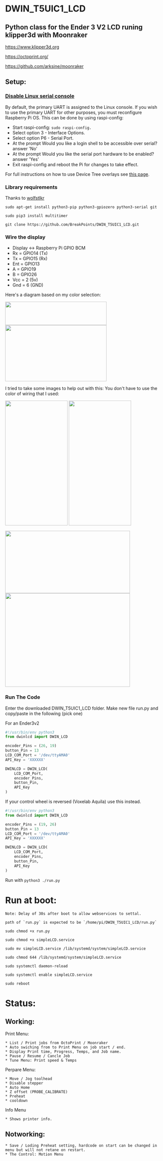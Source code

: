# DWIN_T5UIC1_LCD

## Python class for the Ender 3 V2 LCD runing klipper3d with Moonraker 

https://www.klipper3d.org

https://octoprint.org/

https://github.com/arksine/moonraker


## Setup:

### [Disable Linux serial console](https://www.raspberrypi.org/documentation/configuration/uart.md)
  By default, the primary UART is assigned to the Linux console. If you wish to use the primary UART for other purposes, you must reconfigure Raspberry Pi OS. This can be done by using raspi-config:

  * Start raspi-config: `sudo raspi-config.`
  * Select option 3 - Interface Options.
  * Select option P6 - Serial Port.
  * At the prompt Would you like a login shell to be accessible over serial? answer 'No'
  * At the prompt Would you like the serial port hardware to be enabled? answer 'Yes'
  * Exit raspi-config and reboot the Pi for changes to take effect.
  
  For full instructions on how to use Device Tree overlays see [this page](https://www.raspberrypi.org/documentation/configuration/device-tree.md). 

### Library requirements 

  Thanks to [wolfstlkr](https://www.reddit.com/r/ender3v2/comments/mdtjvk/octoprint_klipper_v2_lcd/gspae7y)

  `sudo apt-get install python3-pip python3-gpiozero python3-serial git`

  `sudo pip3 install multitimer`

  `git clone https://github.com/BreakPoints/DWIN_T5UIC1_LCD.git`


### Wire the display 
  * Display <-> Raspberry Pi GPIO BCM
  * Rx  =   GPIO14  (Tx)
  * Tx  =   GPIO15  (Rx)
  * Ent =   GPIO13
  * A   =   GPIO19
  * B   =   GPIO26
  * Vcc =   2   (5v)
  * Gnd =   6   (GND)

Here's a diagram based on my color selection:

<img src ="images/GPIO.png?raw=true" width="325" height="75">
<img src ="images/panel.png?raw=true" width="325" height="180">

I tried to take some images to help out with this: You don't have to use the color of wiring that I used:

<img src ="images/wire1.png?raw=true" width="200" height="400"> <img src ="images/wire2.png?raw=true" width="200" height="400">

<img src ="images/wire3.png?raw=true" width="400" height="200">

<img src ="images/wire4.png?raw=true" width="400" height="300">

### Run The Code

Enter the downloaded DWIN_T5UIC1_LCD folder.
Make new file run.py and copy/paste in the following (pick one)

For an Ender3v2
```python
#!/usr/bin/env python3
from dwinlcd import DWIN_LCD

encoder_Pins = (26, 19)
button_Pin = 13
LCD_COM_Port = '/dev/ttyAMA0'
API_Key = 'XXXXXX'

DWINLCD = DWIN_LCD(
	LCD_COM_Port,
	encoder_Pins,
	button_Pin,
	API_Key
)
```

If your control wheel is reversed (Voxelab Aquila) use this instead.
```python
#!/usr/bin/env python3
from dwinlcd import DWIN_LCD

encoder_Pins = (19, 26)
button_Pin = 13
LCD_COM_Port = '/dev/ttyAMA0'
API_Key = 'XXXXXX'

DWINLCD = DWIN_LCD(
	LCD_COM_Port,
	encoder_Pins,
	button_Pin,
	API_Key
)
```

Run with `python3 ./run.py`

# Run at boot:

	Note: Delay of 30s after boot to allow webservices to settal.
	
	path of `run.py` is expected to be `/home/pi/DWIN_T5UIC1_LCD/run.py`

   `sudo chmod +x run.py`
   
   `sudo chmod +x simpleLCD.service`
   
   `sudo mv simpleLCD.service /lib/systemd/system/simpleLCD.service`
   
   `sudo chmod 644 /lib/systemd/system/simpleLCD.service`
   
   `sudo systemctl daemon-reload`
   
   `sudo systemctl enable simpleLCD.service`
   
   `sudo reboot`
   
   

# Status:

## Working:

 Print Menu:
 
    * List / Print jobs from OctoPrint / Moonraker
    * Auto swiching from to Print Menu on job start / end.
    * Display Print time, Progress, Temps, and Job name.
    * Pause / Resume / Cancle Job
    * Tune Menu: Print speed & Temps

 Perpare Menu:
 
    * Move / Jog toolhead
    * Disable stepper
    * Auto Home
    * Z offset (PROBE_CALIBRATE)
    * Preheat
    * cooldown
 
 Info Menu
 
    * Shows printer info.

## Notworking:
    * Save / Loding Preheat setting, hardcode on start can be changed in menu but will not retane on restart.
    * The Control: Motion Menu

